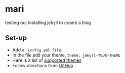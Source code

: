 # mari

testing out installing jekyll to create a blog

## Set-up 

- Add a ```_config.yml file```
- In the file add your theme, ```theme: jekyll-YOUR-THEME```
- Here is a list of [supported themes](https://pages.github.com/themes/)
- Follow directions from [GitHub](https://docs.github.com/en/pages/setting-up-a-github-pages-site-with-jekyll/adding-a-theme-to-your-github-pages-site-using-jekyll)